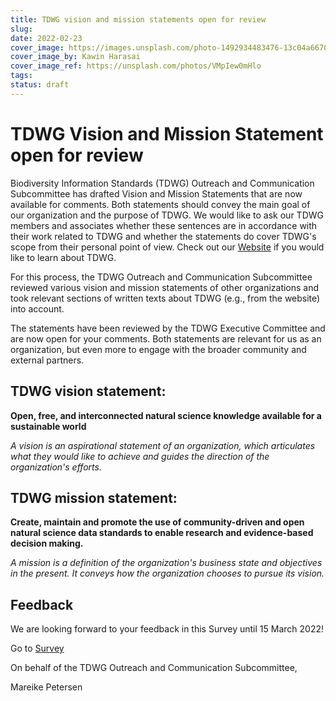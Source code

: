 ```yaml
---
title: TDWG vision and mission statements open for review
slug: 
date: 2022-02-23
cover_image: https://images.unsplash.com/photo-1492934483476-13c04a66709c
cover_image_by: Kawin Harasai
cover_image_ref: https://unsplash.com/photos/VMpIew0mHlo
tags: 
status: draft
---
```


# TDWG Vision and Mission Statement open for review

Biodiversity Information Standards (TDWG) Outreach and Communication Subcommittee has drafted Vision and Mission Statements that are now available for comments. Both statements should convey the main goal of our organization and the purpose of TDWG. We would like to ask our TDWG members and associates whether these sentences are in accordance with their work related to TDWG and whether the statements do cover TDWG's scope from their personal point of view. Check out our [Website](https://www.tdwg.org/about/) if you would like to learn about TDWG.

For this process, the TDWG Outreach and Communication Subcommittee reviewed various vision and mission statements of other organizations and took relevant sections of written texts about TDWG (e.g., from the website) into account. 

The statements have been reviewed by the TDWG Executive Committee and are now open for your comments. Both statements are relevant for us as an organization, but even more to engage with the broader community and external partners. 


## TDWG vision statement:

**Open, free, and interconnected natural science knowledge available for a sustainable world**

_A vision is an aspirational statement of an organization, which articulates what they would like to achieve and guides the direction of the organization's efforts._

## TDWG mission statement:

**Create, maintain and promote the use of community-driven and open natural science data standards to enable research and evidence-based decision making.**

_A mission is a definition of the organization's business state and objectives in the present. It conveys how the organization chooses to pursue its vision._


## Feedback

We are looking forward to your feedback in this Survey until 15 March 2022!

Go to [Survey](https://survey.naturkundemuseum-berlin.de/en/node/821/)



On behalf of the TDWG Outreach and Communication Subcommittee,

Mareike Petersen
